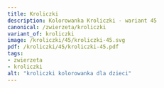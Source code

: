 ```yaml
---
title: Kroliczki
description: Kolorowanka Kroliczki - wariant 45
canonical: /zwierzeta/kroliczki
variant_of: kroliczki
image: /kroliczki/45/kroliczki-45.svg
pdf: /kroliczki/45/kroliczki-45.pdf
tags:
- zwierzeta
- kroliczki
alt: "kroliczki kolorowanka dla dzieci"
---
```

